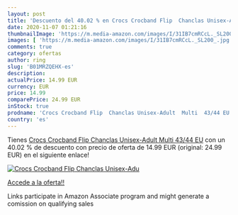 ```yaml
---
layout: post
title: 'Descuento del 40.02 % en Crocs Crocband Flip  Chanclas Unisex-Adu'
date: 2020-11-07 01:21:16
thumbnailImage: 'https://m.media-amazon.com/images/I/31IB7cmRCcL._SL200_.jpg'
images: [ 'https://m.media-amazon.com/images/I/31IB7cmRCcL._SL200_.jpg' ]
comments: true
category: ofertas
author: ring
slug: 'B01MRZQEHX-es'
description:
actualPrice: 14.99 EUR
currency: EUR
price: 14.99
comparePrice: 24.99 EUR
inStock: true
prodname: 'Crocs Crocband Flip  Chanclas Unisex-Adult  Multi  43/44 EU'
country: 'es'
---
```


Tienes [Crocs Crocband Flip  Chanclas Unisex-Adult  Multi  43/44 EU](https://www.amazon.es/dp/B01MRZQEHX/?tag=tolees-21) con un 40.02 % de descuento con precio de oferta de 14.99 EUR (original: 24.99 EUR) en el siguiente enlace!

[![Crocs Crocband Flip  Chanclas Unisex-Adu](https://m.media-amazon.com/images/I/31IB7cmRCcL._SL200_.jpg)](https://www.amazon.es/dp/B01MRZQEHX/?tag=tolees-21)

[Accede a la oferta!!](https://www.amazon.es/dp/B01MRZQEHX/?tag=tolees-21)

Links participate in Amazon Associate program and might generate a comission on qualifying sales


